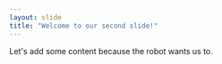 ```yaml
---
layout: slide
title: "Welcome to our second slide!"
---
```

Let's add some content because the robot wants us to. 
